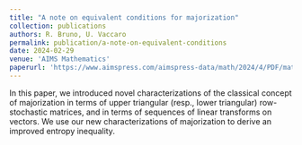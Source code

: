 ```yaml
---
title: "A note on equivalent conditions for majorization"
collection: publications
authors: R. Bruno, U. Vaccaro
permalink: publication/a-note-on-equivalent-conditions
date: 2024-02-29
venue: 'AIMS Mathematics'
paperurl: 'https://www.aimspress.com/aimspress-data/math/2024/4/PDF/math-09-04-419.pdf'
---
```


In this paper, we introduced novel characterizations of the classical concept of majorization
in terms of upper triangular (resp., lower triangular) row-stochastic matrices, and in terms of sequences
of linear transforms on vectors. We use our new characterizations of majorization to derive an improved
entropy inequality.
